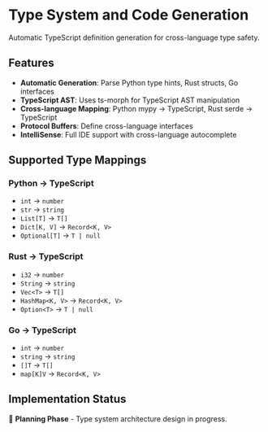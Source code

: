 # Type System and Code Generation

Automatic TypeScript definition generation for cross-language type safety.

## Features

- **Automatic Generation**: Parse Python type hints, Rust structs, Go interfaces
- **TypeScript AST**: Uses ts-morph for TypeScript AST manipulation
- **Cross-language Mapping**: Python mypy → TypeScript, Rust serde → TypeScript
- **Protocol Buffers**: Define cross-language interfaces
- **IntelliSense**: Full IDE support with cross-language autocomplete

## Supported Type Mappings

### Python → TypeScript
- `int` → `number`
- `str` → `string`
- `List[T]` → `T[]`
- `Dict[K, V]` → `Record<K, V>`
- `Optional[T]` → `T | null`

### Rust → TypeScript
- `i32` → `number`
- `String` → `string`
- `Vec<T>` → `T[]`
- `HashMap<K, V>` → `Record<K, V>`
- `Option<T>` → `T | null`

### Go → TypeScript
- `int` → `number`
- `string` → `string`
- `[]T` → `T[]`
- `map[K]V` → `Record<K, V>`

## Implementation Status

🚧 **Planning Phase** - Type system architecture design in progress.
